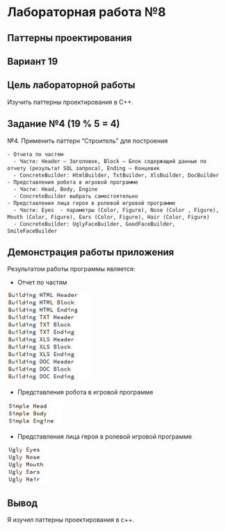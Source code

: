 # Лабораторная работа №8

## Паттерны проектирования

## Вариант 19

## Цель лабораторной работы

Изучить паттерны проектирования в С++.

## Задание №4 (19 % 5 = 4)

№4. Применить паттерн “Строитель” для построения

    - Отчета по частям
      - Части: Header – Заголовок, Block – Блок содержащий данные по отчету (результат SQL запроса), Ending – Концевик
      - ConcreteBuilder: HtmlBuilder, TxtBuilder, XlsBuilder, DocBuilder
    - Представления робота в игровой программе
      - Части: Head, Body, Engine
      - ConcreteBuilder выбрать самостоятельно
    - Представления лица героя в ролевой игровой программе
      - Части: Eyes  - параметры (Color, Figure), Nose (Color , Figure), Mouth (Color, Figure), Ears (Color, Figure), Hair (Color, Figure)
      - ConcreteBuilder: UglyFaceBuilder, GoodFaceBuilder, SmileFaceBuilder

## Демонстрация работы приложения

Результатом работы программы является:

- Отчет по частям

![img1](image/Screenshot_1.png)

- Представления робота в игровой программе

![img1](image/Screenshot_2.png)

- Представления лица героя в ролевой игровой программе

![img1](image/Screenshot_3.png)

## Вывод

Я изучил паттерны проектирования в с++.
